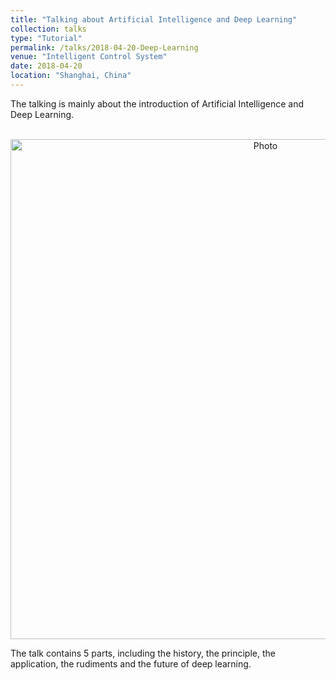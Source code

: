 ```yaml
---
title: "Talking about Artificial Intelligence and Deep Learning"
collection: talks
type: "Tutorial"
permalink: /talks/2018-04-20-Deep-Learning
venue: "Intelligent Control System"
date: 2018-04-20
location: "Shanghai, China"
---
```

The talking is mainly about the introduction of Artificial Intelligence and Deep Learning. 

<p align="center">
  <img src="https://qianyeqiang.github.io/images/Intelligent Control System.jpg?raw=true" alt="Photo" style="width: 800px;"/> 
</p>

The talk contains 5 parts, including the history, the principle, the application, the rudiments and the future of deep learning.
